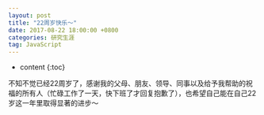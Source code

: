 ```yaml
---
layout: post
title: "22周岁快乐～"
date: 2017-08-22 18:00:00 +0800
categories: 研究生涯
tag: JavaScript
---
```

* content
{:toc}

不知不觉已经22周岁了，感谢我的父母、朋友、领导、同事以及给予我帮助的祝福的所有人（忙碌工作了一天，快下班了才回复抱歉了），也希望自己能在自己22岁这一年里取得显著的进步～

